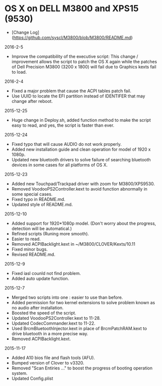 OS X on DELL M3800 and XPS15 (9530)
====================================

* [Change Log] (https://github.com/syscl/M3800/blob/M3800/README.md)

2016-2-5

- Improve the compatibility of the executive script: This change / improvement allows the script to patch the OS X again while the patches of Dell Precision M3800 (3200 x 1800) will fail due to Graphics kexts fail to load.


2016-2-4

- Fixed a major problem that cause the ACPI tables patch fail.
- Use UUID to locate the EFI partition instead of IDENTIFER that may change after reboot.

2015-12-25

- Huge change in Deploy.sh, added function method to make the script easy to read, and yes, the script is faster than ever.


2015-12-24

- Fixed typo that will cause AUDIO do not work properly.
- Added new installation guide and clean operation for model of 1920 x 1080p.
- Updated new bluetooth drivers to solve failure of searching bluetooth devices in some cases for all platforms of OS X. 


2015-12-23

- Added new Touchpad/Trackpad driver with zoom for M3800/XPS9530.
- Removed VoodooPS2Controller.kext to avoid function abnormally in some special cases.
- Fixed typo in README.md.
- Updated style of README.md.


2015-12-10

- Added support for 1920*1080p model. (Don't worry about the progress, detection will be automatical.)
- Refined scripts (Runing more smooth).
- Easier to read.
- Removed ACPIBacklight.kext in ~/M3800/CLOVER/Kexts/10.11
- Fixed minor bugs.
- Revised README.md.


2015-12-9

- Fixed iasl counld not find problem.
- Added auto update function.


2015-12-7 

- Merged two scripts into one : easier to use than before.
- Added permission for two kernel extensions to solve problem known as no audio after installation.
- Boosted the speed of the script.
- Updated VoodooPS2Controller.kext to 11-28.
- Updated CodecCommander.kext to 11-22.
- Used BrcmBluetoothInjector.kext in place of BrcmPatchRAM.kext to drive bluetooth in a more precise way.
- Removed ACPIBacklight.kext. 


2015-11-17 

- Added A10 bios file and flash tools (AFU).
- Bumped version of Clover to v3320.
- Removed "Scan Entiries ..." to boost the progress of booting operation system.
- Updated Config.plist
